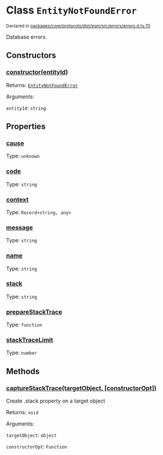 # Class `EntityNotFoundError`
<sub>Declared in [packages/core/protocols/dist/esm/src/errors/errors.d.ts:70]()</sub>


Database errors.

## Constructors
### [constructor(entityId)]()




Returns: <code>[EntityNotFoundError](/api/@dxos/react-client/classes/EntityNotFoundError)</code>

Arguments: 

`entityId`: <code>string</code>



## Properties
### [cause]()
Type: <code>unknown</code>



### [code]()
Type: <code>string</code>



### [context]()
Type: <code>Record&lt;string, any&gt;</code>



### [message]()
Type: <code>string</code>



### [name]()
Type: <code>string</code>



### [stack]()
Type: <code>string</code>



### [prepareStackTrace]()
Type: <code>function</code>



### [stackTraceLimit]()
Type: <code>number</code>




## Methods
### [captureStackTrace(targetObject, \[constructorOpt\])]()


Create .stack property on a target object

Returns: <code>void</code>

Arguments: 

`targetObject`: <code>object</code>

`constructorOpt`: <code>Function</code>


